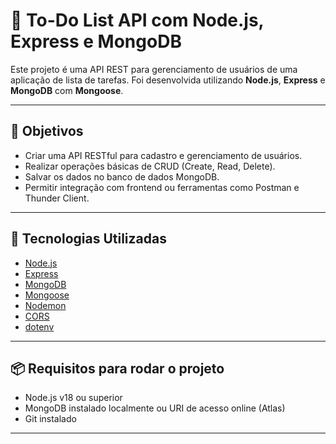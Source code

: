 # 📝 To-Do List API com Node.js, Express e MongoDB

Este projeto é uma API REST para gerenciamento de usuários de uma aplicação de lista de tarefas. Foi desenvolvida utilizando **Node.js**, **Express** e **MongoDB** com **Mongoose**.

---

## 🎯 Objetivos

- Criar uma API RESTful para cadastro e gerenciamento de usuários.
- Realizar operações básicas de CRUD (Create, Read, Delete).
- Salvar os dados no banco de dados MongoDB.
- Permitir integração com frontend ou ferramentas como Postman e Thunder Client.

---

## 🚀 Tecnologias Utilizadas

- [Node.js](https://nodejs.org/)
- [Express](https://expressjs.com/)
- [MongoDB](https://www.mongodb.com/)
- [Mongoose](https://mongoosejs.com/)
- [Nodemon](https://nodemon.io/)
- [CORS](https://www.npmjs.com/package/cors)
- [dotenv](https://www.npmjs.com/package/dotenv)

---

## 📦 Requisitos para rodar o projeto

- Node.js v18 ou superior
- MongoDB instalado localmente ou URI de acesso online (Atlas)
- Git instalado

---
